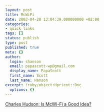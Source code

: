 ```yaml
---
layout: post
title: McWiFi
date: 2003-04-28 13:04:39.000000000 +02:00
categories:
- quick links
tags: []
status: publish
type: post
published: true
meta: {}
author:
  login: shanson
  email: papascott-wp@gmail.com
  display_name: PapaScott
  first_name: Scott
  last_name: Hanson
excerpt: !ruby/object:Hpricot::Doc
  options: {}
---
```

<p><a title="You can sip a latte but not a Big Mac" href="http://www.charleshudson.net/weblog/archives/000007.html">Charles Hudson: Is McWi-Fi a Good Idea?</a></p>
